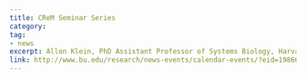 ```yaml
---
title: CReM Seminar Series 
category: 
tag: 
- news
excerpt: Allon Klein, PhD Assistant Professor of Systems Biology, Harvard University. 
link: http://www.bu.edu/research/news-events/calendar-events/?eid=198668
---
```

